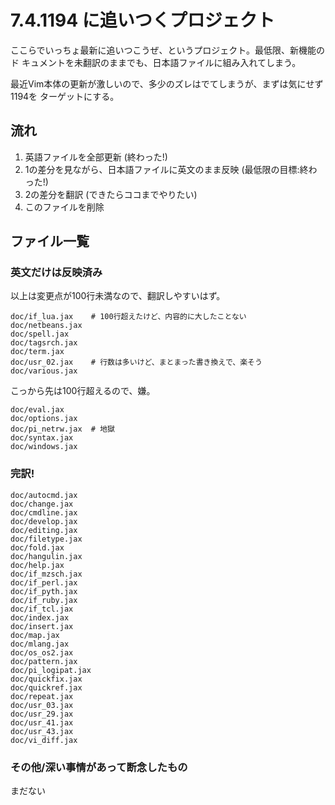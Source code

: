 # 7.4.1194 に追いつくプロジェクト

ここらでいっちょ最新に追いつこうぜ、というプロジェクト。最低限、新機能のド
キュメントを未翻訳のままでも、日本語ファイルに組み入れてしまう。

最近Vim本体の更新が激しいので、多少のズレはでてしまうが、まずは気にせず1194を
ターゲットにする。

## 流れ

1.  英語ファイルを全部更新 (終わった!)
2.  1の差分を見ながら、日本語ファイルに英文のまま反映 (最低限の目標:終わった!)
3.  2の差分を翻訳 (できたらココまでやりたい)
4.  このファイルを削除

## ファイル一覧

### 英文だけは反映済み

以上は変更点が100行未満なので、翻訳しやすいはず。

    doc/if_lua.jax    # 100行超えたけど、内容的に大したことない
    doc/netbeans.jax
    doc/spell.jax
    doc/tagsrch.jax
    doc/term.jax
    doc/usr_02.jax    # 行数は多いけど、まとまった書き換えで、楽そう
    doc/various.jax

こっから先は100行超えるので、嫌。

    doc/eval.jax
    doc/options.jax
    doc/pi_netrw.jax  # 地獄
    doc/syntax.jax
    doc/windows.jax

### 完訳!

    doc/autocmd.jax
    doc/change.jax
    doc/cmdline.jax
    doc/develop.jax
    doc/editing.jax
    doc/filetype.jax
    doc/fold.jax
    doc/hangulin.jax
    doc/help.jax
    doc/if_mzsch.jax
    doc/if_perl.jax
    doc/if_pyth.jax
    doc/if_ruby.jax
    doc/if_tcl.jax
    doc/index.jax
    doc/insert.jax
    doc/map.jax
    doc/mlang.jax
    doc/os_os2.jax
    doc/pattern.jax
    doc/pi_logipat.jax
    doc/quickfix.jax
    doc/quickref.jax
    doc/repeat.jax
    doc/usr_03.jax
    doc/usr_29.jax
    doc/usr_41.jax
    doc/usr_43.jax
    doc/vi_diff.jax

### その他/深い事情があって断念したもの

まだない
